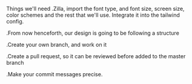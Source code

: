 Things we'll need
.Zilla, import the font type, and font size, screen size, color schemes and the rest that we'll use. Integrate it into the tailwind config.

.From now henceforth, our design is going to be following a structure

.Create your own branch, and work on it

.Create a pull request, so it can be reviewed before added to the master branch

.Make your commit messages precise.
